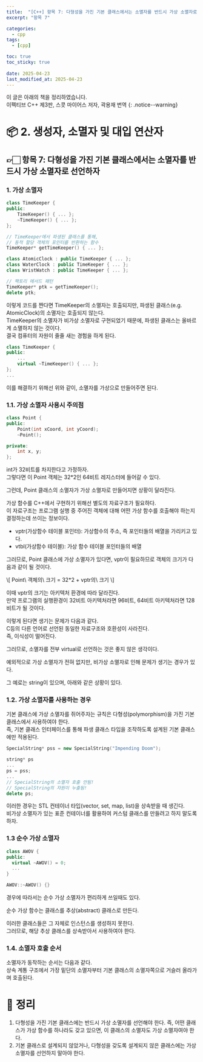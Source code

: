 ```yaml
---
title:  "[C++] 항목 7: 다형성을 가진 기본 클래스에서는 소멸자를 반드시 가상 소멸자로 선언하자"
excerpt: "항목 7"

categories:
  - cpp
tags:
  - [cpp]

toc: true
toc_sticky: true
 
date: 2025-04-23
last_modified_at: 2025-04-23
---
```

이 글은 아래의 책을 정리하였습니다.  
이펙티브 C++ 제3판, 스콧 마이어스 저자, 곽용재 번역
{: .notice--warning}

# 📦 2. 생성자, 소멸자 및 대입 연산자
## 👉🏻 항목 7: 다형성을 가진 기본 클래스에서는 소멸자를 반드시 가상 소멸자로 선언하자

### 1. 가상 소멸자

```cpp
class TimeKeeper {
public:
	TimeKeeper() { ... };
	~TimeKeeper() { ... };
};

// TimeKeeper에서 파생된 클래스를 통해,
// 동적 할당 객체의 포인터를 반환하는 함수
TimeKeeper* getTimeKeeper() { ... };

class AtomicClock : public TimeKeeper { ... };
class WaterClock : public TimeKeeper { ... };
class WristWatch : public TimeKeeper { ... };

// 팩토리 메서드 패턴
TimeKeeper* ptk = getTimeKeeper();
delete ptk;
```

이렇게 코드를 짠다면 TimeKeeper의 소멸자는 호출되지만, 파생된 클래스(e.g. AtomicClock)의 소멸자는 호출되지 않는다.  
TimeKeeper의 소멸자가 비가상 소멸자로 구현되었기 때문에, 파생된 클래스는 올바르게 소멸하지 않는 것이다.  
결국 컴퓨터의 자원이 줄줄 새는 경험을 하게 된다.

```cpp
class TimeKeeper {
public:
	...
	virtual ~TimeKeeper() { ... };
};
...
```

이를 해결하기 위해선 위와 같이, 소멸자를 가상으로 만들어주면 된다.

### 1.1. 가상 소멸자 사용시 주의점

```cpp
class Point {
public:
	Point(int xCoord, int yCoord);
	~Point();

private:
	int x, y;
};
```

int가 32비트를 차지한다고 가정하자.  
그렇다면 이 Point 객체는 32*2인 64비트 레지스터에 들어갈 수 있다.

그런데, Point 클래스의 소멸자가 가상 소멸자로 만들어지면 상황이 달라진다.

가상 함수를 C++에서 구현하기 위해선 별도의 자료구조가 필요하다.  
이 자료구조는 프로그램 실행 중 주어진 객체에 대해 어떤 가상 함수를 호출해야 하는지 결정하는데 쓰이는 정보이다.  
- vptr(가상함수 테이블 포인터): 가상함수의 주소, 즉 포인터들의 배열을 가리키고 있다.
- vtbl(가상함수 테이블): 가상 함수 테이블 포인터들의 배열

그러므로, Point 클래스에 가상 소멸자가 있다면, vptr이 필요하므로 객체의 크기가 다음과 같이 될 것이다.

\\[
Point\ 객체의\ 크기 = 32*2 + vptr의\ 크기
\\]

이때 vptr의 크기는 아키텍처 환경에 따라 달라진다.  
만약 프로그램의 실행환경이 32비트 아키텍처라면 96비트, 64비트 아키텍처라면 128비트가 될 것이다.

이렇게 된다면 생기는 문제가 다음과 같다.  
C등의 다른 언어로 선언된 동일한 자료구조와 호환성이 사라진다.  
즉, 이식성이 떨어진다.

그러므로, 소멸자를 전부 virtual로 선언하는 것은 좋지 않은 생각이다.

예외적으로 가상 소멸자가 전혀 없지만, 비가상 소멸자로 인해 문제가 생기는 경우가 있다.

그 예로는 string이 있으며, 아래와 같은 상황이 있다.

### 1.2. 가상 소멸자를 사용하는 경우

기본 클래스에 가상 소멸자를 쥐어주자는 규칙은 다형성(polymorphism)을 가진 기본 클래스에서 사용하여야 한다.  
즉, 기본 클래스 인터페이스를 통해 파생 클래스 타입을 조작하도록 설계된 기본 클래스에만 적용된다.

```cpp
SpecialString* pss = new SpecialString("Impending Doom");

string* ps
...
ps = pss;
...
// SpecialString의 소멸자 호출 안됨!
// SpecialString의 자원이 누출됨!
delete ps;
```

이러한 경우는 STL 컨테이너 타입(vector, set, map, list)을 상속받을 때 생긴다.  
비가상 소멸자가 있는 표준 컨테이너를 활용하여 커스텀 클래스를 만들려고 하지 말도록 하자.

### 1.3 순수 가상 소멸자

```cpp
class AWOV {
public:
  virtual ~AWOV() = 0;
  ...
}

AWOV::~AWOV() {}
```

경우에 따라서는 순수 가상 소멸자가 편리하게 쓰일때도 있다.

순수 가상 함수는 클래스를 추상(abstract) 클래스로 만든다.

이러한 클래스들은 그 자체로 인스턴스를 생성하지 못한다.  
그러므로, 해당 추상 클래스를 상속받아서 사용하여야 한다.

### 1.4. 소멸자 호출 순서

소멸자가 동작하는 순서는 다음과 같다.  
상속 계통 구조에서 가장 밑단의 소멸자부터 기본 클래스의 소멸자쪽으로 거슬러 올라가며 호출된다.

# 🧐 정리

1. 다형성을 가진 기본 클래스에는 반드시 가상 소멸자를 선언해야 한다. 즉, 어떤 클래스가 가상 함수를 하나라도 갖고 있으면, 이 클래스의 소멸자도 가상 소멸자여야 한다.
2. 기본 클래스로 설계되지 않았거나, 다형성을 갖도록 설계되지 않은 클래스에는 가상 소멸자를 선언하지 말아야 한다.